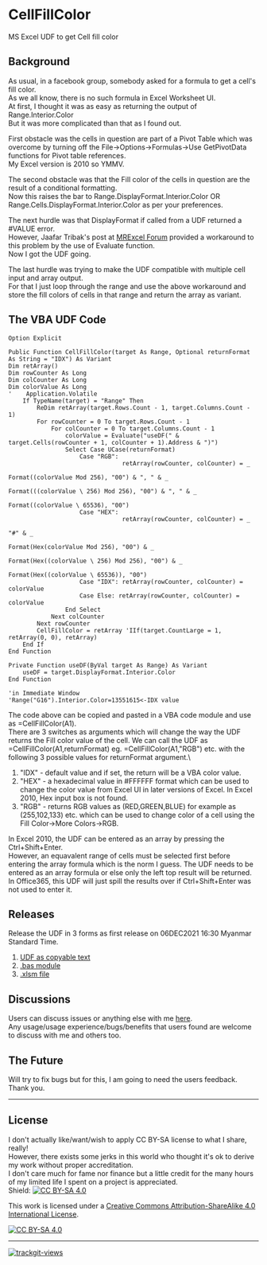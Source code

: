 # CellFillColor
MS Excel UDF to get Cell fill color

## Background
As usual, in a facebook group, somebody asked for a formula to get a cell's fill color.\
As we all know, there is no such formula in Excel Worksheet UI.\
At first, I thought it was as easy as returning the output of Range.Interior.Color\
But it was more complicated than that as I found out.

First obstacle was the cells in question are part of a Pivot Table which was overcome by turning off the File->Options->Formulas->Use GetPivotData functions for Pivot table references.\
My Excel version is 2010 so YMMV.

The second obstacle was that the Fill color of the cells in question are the result of a conditional formatting.\
Now this raises the bar to Range.DisplayFormat.Interior.Color OR Range.Cells.DisplayFormat.Interior.Color as per your preferences.

The next hurdle was that DisplayFormat if called from a UDF returned a #VALUE error.\
However, Jaafar Tribak's post at [MRExcel Forum](https://www.mrexcel.com/board/threads/using-displayformat-in-a-udf.1154593/) provided a workaround to this problem by the use of Evaluate function.\
Now I got the UDF going.

The last hurdle was trying to make the UDF compatible with multiple cell input and array output.\
For that I just loop through the range and use the above workaround and store the fill colors of cells in that range and return the array as variant.

## The VBA UDF Code
````VBA
Option Explicit

Public Function CellFillColor(target As Range, Optional returnFormat As String = "IDX") As Variant
Dim retArray()
Dim rowCounter As Long
Dim colCounter As Long
Dim colorValue As Long
'    Application.Volatile
    If TypeName(target) = "Range" Then
        ReDim retArray(target.Rows.Count - 1, target.Columns.Count - 1)
        For rowCounter = 0 To target.Rows.Count - 1
            For colCounter = 0 To target.Columns.Count - 1
                colorValue = Evaluate("useDF(" & target.Cells(rowCounter + 1, colCounter + 1).Address & ")")
                Select Case UCase(returnFormat)
                    Case "RGB":
                                retArray(rowCounter, colCounter) = _
                                                                    Format((colorValue Mod 256), "00") & ", " & _
                                                                    Format(((colorValue \ 256) Mod 256), "00") & ", " & _
                                                                    Format((colorValue \ 65536), "00")
                    Case "HEX":
                                retArray(rowCounter, colCounter) = _
                                                                    "#" & _
                                                                    Format(Hex(colorValue Mod 256), "00") & _
                                                                    Format(Hex((colorValue \ 256) Mod 256), "00") & _
                                                                    Format(Hex((colorValue \ 65536)), "00")
                    Case "IDX": retArray(rowCounter, colCounter) = colorValue
                    Case Else: retArray(rowCounter, colCounter) = colorValue
                End Select
            Next colCounter
        Next rowCounter
        CellFillColor = retArray 'IIf(target.CountLarge = 1, retArray(0, 0), retArray)
    End If
End Function

Private Function useDF(ByVal target As Range) As Variant
    useDF = target.DisplayFormat.Interior.Color
End Function

'in Immediate Window
'Range("G16").Interior.Color=13551615<-IDX value
````
The code above can be copied and pasted in a VBA code module and use as =CellFillColor(A1).\
There are 3 switches as arguments which will change the way the UDF returns the Fill color value of the cell. We can call the UDF as =CellFillColor(A1,returnFormat) eg. =CellFillColor(A1,"RGB") etc. with the following 3 possible values for returnFormat argument.\
1. "IDX" - default value and if set, the return will be a VBA color value.
2. "HEX" - a hexadecimal value in #FFFFFF format which can be used to change the color value from Excel UI in later versions of Excel. In Excel 2010, Hex input box is not found.
3. "RGB" - returns RGB values as (RED,GREEN,BLUE) for example as (255,102,133) etc. which can be used to change color of a cell using the Fill Color->More Colors->RGB.

In Excel 2010, the UDF can be entered as an array by pressing the Ctrl+Shift+Enter.\
However, an equavalent range of cells must be selected first before entering the array formula which is the norm I guess. The UDF needs to be entered as an array formula or else only the left top result will be returned.\
In Office365, this UDF will just spill the results over if Ctrl+Shift+Enter was not used to enter it.

## Releases
Release the UDF in 3 forms as first release on 06DEC2021 16:30 Myanmar Standard Time.
1. [UDF as copyable text](https://github.com/4R3B3LatH34R7/CellFillColor#the-vba-udf-code)
2. [.bas module](https://github.com/4R3B3LatH34R7/CellFillColor/releases/download/v1.0a-Pre-Release/mod_CellFillColor.bas)
3. [.xlsm file](https://github.com/4R3B3LatH34R7/CellFillColor/releases/download/v1.0a-Pre-Release/CellFillcolor.xlsm)

## Discussions
Users can discuss issues or anything else with me [here](https://github.com/4R3B3LatH34R7/CellFillColor/discussions/1).\
Any usage/usage experience/bugs/benefits that users found are welcome to discuss with me and others too.

## The Future
Will try to fix bugs but for this, I am going to need the users feedback. Thank you.

***
## License
I don't actually like/want/wish to apply CC BY-SA license to what I share, really!\
However, there exists some jerks in this world who thought it's ok to derive my work without proper accreditation.\
I don't care much for fame nor finance but a little credit for the many hours of my limited life I spent on a project is appreciated.\
Shield: [![CC BY-SA 4.0][cc-by-sa-shield]][cc-by-sa]

This work is licensed under a
[Creative Commons Attribution-ShareAlike 4.0 International License][cc-by-sa].

[![CC BY-SA 4.0][cc-by-sa-image]][cc-by-sa]

[cc-by-sa]: http://creativecommons.org/licenses/by-sa/4.0/
[cc-by-sa-image]: https://licensebuttons.net/l/by-sa/4.0/88x31.png
[cc-by-sa-shield]: https://img.shields.io/badge/License-CC%20BY--SA%204.0-lightgrey.svg
***
 <a href="https://trackgit.com">
<img src="https://us-central1-trackgit-analytics.cloudfunctions.net/token/ping/kybavu0s8xnmgtl16s6k" alt="trackgit-views" />
</a>
